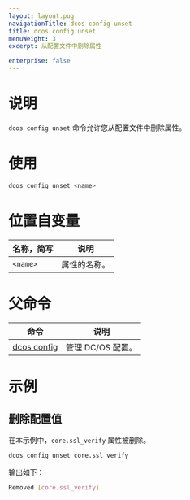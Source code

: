 ```yaml
---
layout: layout.pug
navigationTitle: dcos config unset
title: dcos config unset
menuWeight: 3
excerpt: 从配置文件中删除属性

enterprise: false
---
```



# 说明
`dcos config unset` 命令允许您从配置文件中删除属性。

# 使用

```bash
dcos config unset <name>
```


# 位置自变量

| 名称，简写 | 说明 |
|---------|-------------|
| `<name>` | 属性的名称。 |

# 父命令

| 命令 | 说明 |
|---------|-------------|
|[dcos config](/1.11/cli/command-reference/dcos-config/) | 管理 DC/OS 配置。 |

# 示例

## 删除配置值

在本示例中，`core.ssl_verify` 属性被删除。

```bash
dcos config unset core.ssl_verify
```

输出如下：

```bash
Removed [core.ssl_verify]
```
